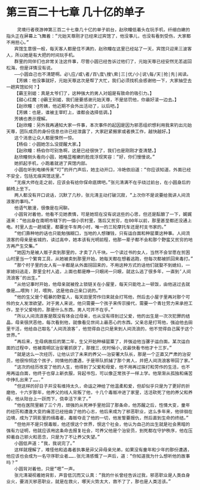 # 第三百二十七章 几十亿的单子
        灵境行者夜游神第三百二十七章几十亿的单子前台，赵欣瞳低着头在玩手机，纤细白嫩的指头正在屏幕上飞舞着：“元始天尊刚才已经来过宾馆了，他没事儿，也没有看到受伤，大家都不用担心。”
       宾馆生意很一般，每天客人都是住不满的，赵欣瞳在这里已经站了一天，宾馆只迎来三波客人，所以她是有大把的时间玩手机。
       群里的同伴们也非常关注这件事，尽管小圆已经告诉过他们了，元始天尊已经安然无恙返回松海，但是详情没有说。
       ——小圆自己也不清楚啊。必\应/或\者/百\度\搜\索|三|优/小|说\每/天|抢|先|阅读。
       【芳姨：他没事就好，元始天尊这次是帮了大忙，我们必须找机会感谢他一下，大家抽空去一趟宾馆如何？】
       【霸王别姬：真是太爷们了，这种强大的男人对姐是有致命的吸引力。】
       【甜心红魔：@霸王别姬，我们是要感谢元始天尊，不是惩罚他，你最好滚一边去。】
       【赵欣瞳：@芳姨，他近期不会外出活动了，以后吧。】
       【芳姨：也是，谁被主宰盯上，谁都会选择低调。】
       芳姨也表示理解。
       【赵欣瞳：另外我再通知大家一件事，本次事件的起因是因为邪恶组织想利用我来钓出元始天尊，团队成员的身份信息也许已经泄露了，大家赶紧搬家或者换工作，越快越好。】
       这个消息让众人都是悚然一惊。
       【杨伯：小圆她怎么没提醒大家。】
       【赵欣瞳：杨伯你可别急啊，这是已经很快了，我们也是刚刚才查清楚。】
       赵欣瞳侧头看向小圆，她略显稚嫩的脸庞浮现笑容：“好，你们慢慢说。”
       她抓起手机，小跑着就进了宾馆内部。
       小圆在听到电梯传来“叮”的开门声后，她主动开口，冷艳依旧道：“你应该知道，外面已经不安全，包括无痕宾馆这里。”
       “无痕大师在走之前，应该会有给你保命底牌吧。”张元清满不在乎绕过前台，在小圆身后的躺椅上坐下。
       两人都没有开口说话，沉默了几秒，张元清主动打破沉寂，“上次你不是说要给我讲人间流浪客的事吗。”
       他语气散漫，很像是在闲聊。
       小圆背对着他，他看不见她表情，可是她现在没有说这些的心思，但还是酝酿了一下，娓娓道来：“他出身在南明市辖下的一個小农村里，落后又贫穷，在00年以前，那里甚至都还没通上电。村里人去一趟城里，都要坐牛车两小时，唯一的三轮摩托车还是村支书家的。”
       “他们靠种地的话也只能勉强糊口，当地的人想赚钱，只有运白面和种罂粟这种事。人间流浪客的母亲是省城的，读过高中，她本该有光明前程，他那一辈子都不会和那个野蛮又贫穷的地方再产生交集。”
       “她因为是被人贩子卖到那里的，才卖了八千块。一个读过书的女人，当然不会甘愿在贫困山村里当一个繁育工具，从她被卖到那里开始，她每天都在想着逃跑，但每次都被抓回来毒打。”
       “那个村子里的女人有一半都是从外面拐回来的，不用这种方式的话他们就娶不到媳妇，一家媳妇逃走，那里全村人追，上面也都是睁一只眼闭一只眼，就这么逃了很多年，一直到‘人间流浪客’的出生。”
       “从他记事时开始，他母亲就被拴上锁链关在小屋里，每天只能吃上一顿饭，由他送过去就像是……喂狗！对，喂狗，这是他自己亲口说的。”
       “他的生父是个粗暴的野蛮人，每天田里劳作归来就会打骂他，然后去小屋子里再对那个可怜的女人发泄欲望。对于男人来说，他只需要一个孩子来传宗接代，需要一个青壮劳力来承担工作，至于父爱啥的，那是什么东西，男人可并不在乎。”
       “所以人间流浪客是既没有体会过母亲，也从没有得到过父爱，他的出生是一次次犯罪的结晶，母亲很厌恶他，每次看到他，就像看见世间上最恶心的东西。父亲总是打骂他，强迫他去田里干活，他给自己取名‘人间流浪客’，他觉得自己只是来到人间流浪的，他不觉得自己属于这个世界。”
       “再后来，生母病故后的第二年，生父开始种植罂粟了，并强迫他当骡子运白面。某次运白面的过程中，他被南明区治安署抓获了，那搜三.优时候小,说最快看书他才十三岁。”
       “就是这么一次经历，让他认识了未来的养父——治安署大队长，那是一个正直又严肃的治安员，他很怜悯这个孩子，同情他的遭遇，于是带队抓捕了那个男人，并把人间流浪客带回了家。”
       “这次的经历改变了他的人生，他得到了父爱和母爱，他不用再过挨打和劳作的生活，也不用再运白面，他终于也穿上新衣服，背起书包，可以像正常孩子一样上学。他渐渐从孤独和痛苦中挣扎出来了…….”
       “但这样的好日子并没有维持太久，命运之神给了他温柔和爱，但却似乎只是为了更好的折磨他，十六岁那年，他养父的线人背叛了他，十几个毒贩冲进了家里，活活砍死了他的养父和养母，他从阳台上一跃而下，侥幸活下来了。”
       “他在医院里躺了三个月，顽强的从死神手里抢回了那条命，他苏醒之后，性情大变，童年的经历和遭逢大变的痛苦已经扭曲了他的心志，他后来成为了邪恶职业，这么多年来，他徘徊在边境，成为了阴影里的缉毒者，毒贩夺走了他的一切，他发誓要报仇，然后直到生命的终结。”
       “但他并不是只恨毒贩，他还恨这个世界，恨这个社会，他认为自己的出生就是社会黑暗的强有力证明，他就应该用这条命去报复社会，可养父他是个治安员，到死都在守护秩序，他在压抑着自己邪火和恶念，只是为了不让养父失望。”
       小圆低声道：“我，我说完了。”
       这样就理解了，难怪他和追毒者执事是异父异母亲兄弟，如果没有童年和少年的那份遭遇，他应该也会成为一名守序职业者…….张元清感慨了一声后，道：“你知道我为什么想听他的故事吗？”
       小圆背对着他，只是“嗯”一声。
       张元清凝视着她背影，声音低沉而又认真：“我的什长曾经告诉过我，邪恶职业是人类自身业火，要消灭邪恶职业，就是在救火，哪天火势太大，救不了了，那也是人类活该。”